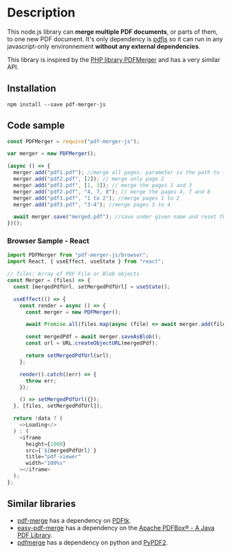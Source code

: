 # Description

This node.js library can **merge multiple PDF documents**, or parts of them, to one new PDF document. It's only dependency is [pdfjs](https://www.npmjs.com/package/pdfjs) so it can run in any javascript-only environnement **without any external dependencies**.

This library is inspired by the [PHP library PDFMerger](https://github.com/myokyawhtun/PDFMerger) and has a very similar API.

## Installation

`npm install --save pdf-merger-js`

## Code sample

```javascript
const PDFMerger = require("pdf-merger-js");

var merger = new PDFMerger();

(async () => {
  merger.add("pdf1.pdf"); //merge all pages. parameter is the path to file and filename.
  merger.add("pdf2.pdf", [2]); // merge only page 2
  merger.add("pdf2.pdf", [1, 3]); // merge the pages 1 and 3
  merger.add("pdf2.pdf", "4, 7, 8"); // merge the pages 4, 7 and 8
  merger.add("pdf3.pdf", "1 to 2"); //merge pages 1 to 2
  merger.add("pdf3.pdf", "3-4"); //merge pages 3 to 4

  await merger.save("merged.pdf"); //save under given name and reset the internal document
})();
```

### Browser Sample - React

```javascript
import PDFMerger from "pdf-merger-js/browser";
import React, { useEffect, useState } from "react";

// files: Array of PDF File or Blob objects
const Merger = (files) => {
  const [mergedPdfUrl, setMergedPdfUrl] = useState();

  useEffect(() => {
    const render = async () => {
      const merger = new PDFMerger();

      await Promise.all(files.map(async (file) => await merger.add(file)));

      const mergedPdf = await merger.saveAsBlob();
      const url = URL.createObjectURL(mergedPdf);

      return setMergedPdfUrl(url);
    };

    render().catch((err) => {
      throw err;
    });

    () => setMergedPdfUrl({});
  }, [files, setMergedPdfUrl]);

  return !data ? (
    <>Loading</>
  ) : (
    <iframe
      height={1000}
      src={`${mergedPdfUrl}`}
      title="pdf-viewer"
      width="100%s"
    ></iframe>
  );
};
```

## Similar libraries

- [pdf-merge](https://www.npmjs.com/package/pdf-merge) has a dependency on [PDFtk](https://www.pdflabs.com/tools/pdftk-the-pdf-toolkit/).
- [easy-pdf-merge](https://www.npmjs.com/package/easy-pdf-merge) has a dependency on the [Apache PDFBox® - A Java PDF Library](https://pdfbox.apache.org/).
- [pdfmerge](https://www.npmjs.com/package/pdfmerge) has a dependency on python and [PyPDF2](https://pythonhosted.org/PyPDF2/).
